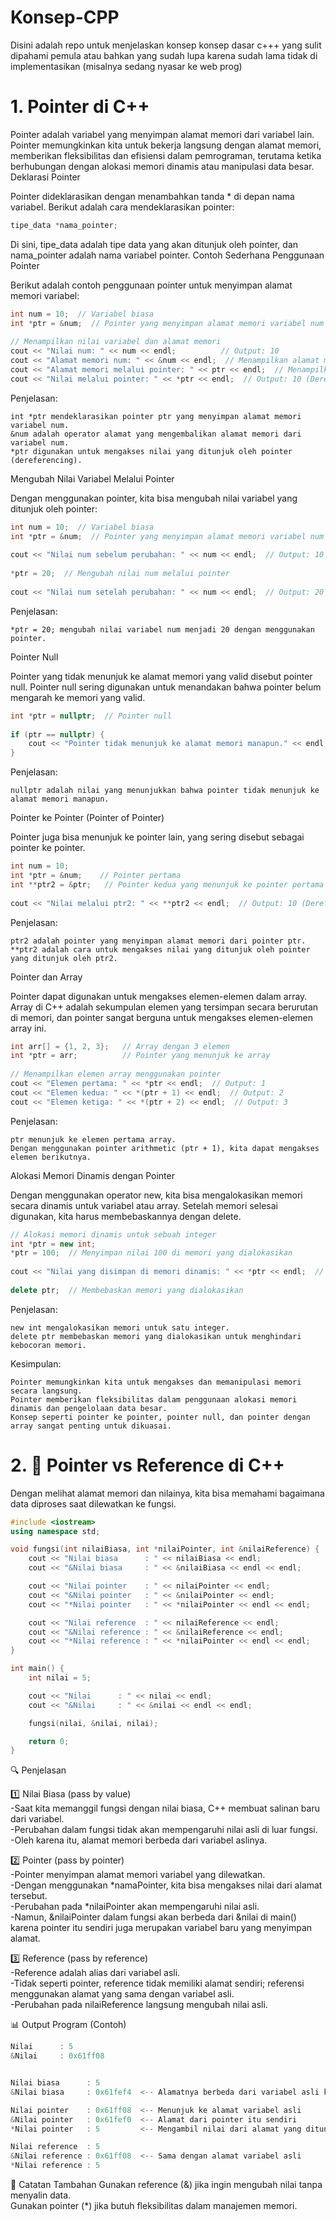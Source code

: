 # Konsep-CPP
Disini adalah repo untuk menjelaskan konsep konsep dasar c+++ yang sulit dipahami pemula atau bahkan yang sudah lupa karena sudah lama tidak di implementasikan (misalnya sedang nyasar ke web prog)

# 1. Pointer di C++

Pointer adalah variabel yang menyimpan alamat memori dari variabel lain. Pointer memungkinkan kita untuk bekerja langsung dengan alamat memori, memberikan fleksibilitas dan efisiensi dalam pemrograman, terutama ketika berhubungan dengan alokasi memori dinamis atau manipulasi data besar.
Deklarasi Pointer

Pointer dideklarasikan dengan menambahkan tanda * di depan nama variabel. Berikut adalah cara mendeklarasikan pointer:

```cpp
tipe_data *nama_pointer;
```

Di sini, tipe_data adalah tipe data yang akan ditunjuk oleh pointer, dan nama_pointer adalah nama variabel pointer.
Contoh Sederhana Penggunaan Pointer

Berikut adalah contoh penggunaan pointer untuk menyimpan alamat memori variabel:


```cpp
int num = 10;  // Variabel biasa
int *ptr = &num;  // Pointer yang menyimpan alamat memori variabel num
    
// Menampilkan nilai variabel dan alamat memori
cout << "Nilai num: " << num << endl;          // Output: 10
cout << "Alamat memori num: " << &num << endl;  // Menampilkan alamat memori num
cout << "Alamat memori melalui pointer: " << ptr << endl;  // Menampilkan alamat memori melalui pointer
cout << "Nilai melalui pointer: " << *ptr << endl;  // Output: 10 (Dereferencing pointer)
```

Penjelasan:

    int *ptr mendeklarasikan pointer ptr yang menyimpan alamat memori variabel num.
    &num adalah operator alamat yang mengembalikan alamat memori dari variabel num.
    *ptr digunakan untuk mengakses nilai yang ditunjuk oleh pointer (dereferencing).

Mengubah Nilai Variabel Melalui Pointer

Dengan menggunakan pointer, kita bisa mengubah nilai variabel yang ditunjuk oleh pointer:


```cpp
int num = 10;  // Variabel biasa
int *ptr = &num;  // Pointer yang menyimpan alamat memori variabel num
    
cout << "Nilai num sebelum perubahan: " << num << endl;  // Output: 10
    
*ptr = 20;  // Mengubah nilai num melalui pointer
    
cout << "Nilai num setelah perubahan: " << num << endl;  // Output: 20
```

Penjelasan:

    *ptr = 20; mengubah nilai variabel num menjadi 20 dengan menggunakan pointer.

Pointer Null

Pointer yang tidak menunjuk ke alamat memori yang valid disebut pointer null. Pointer null sering digunakan untuk menandakan bahwa pointer belum mengarah ke memori yang valid.

```cpp
int *ptr = nullptr;  // Pointer null
    
if (ptr == nullptr) {
    cout << "Pointer tidak menunjuk ke alamat memori manapun." << endl;  // Output: Pointer tidak menunjuk ke alamat memori manapun.
}
```

Penjelasan:

    nullptr adalah nilai yang menunjukkan bahwa pointer tidak menunjuk ke alamat memori manapun.

Pointer ke Pointer (Pointer of Pointer)

Pointer juga bisa menunjuk ke pointer lain, yang sering disebut sebagai pointer ke pointer.


```cpp
int num = 10;
int *ptr = &num;    // Pointer pertama
int **ptr2 = &ptr;   // Pointer kedua yang menunjuk ke pointer pertama
    
cout << "Nilai melalui ptr2: " << **ptr2 << endl;  // Output: 10 (Dereference dua kali)
```

Penjelasan:

    ptr2 adalah pointer yang menyimpan alamat memori dari pointer ptr.
    **ptr2 adalah cara untuk mengakses nilai yang ditunjuk oleh pointer yang ditunjuk oleh ptr2.

Pointer dan Array

Pointer dapat digunakan untuk mengakses elemen-elemen dalam array. Array di C++ adalah sekumpulan elemen yang tersimpan secara berurutan di memori, dan pointer sangat berguna untuk mengakses elemen-elemen array ini.

```cpp
int arr[] = {1, 2, 3};   // Array dengan 3 elemen
int *ptr = arr;          // Pointer yang menunjuk ke array
    
// Menampilkan elemen array menggunakan pointer
cout << "Elemen pertama: " << *ptr << endl;  // Output: 1
cout << "Elemen kedua: " << *(ptr + 1) << endl;  // Output: 2
cout << "Elemen ketiga: " << *(ptr + 2) << endl;  // Output: 3
```

Penjelasan:

    ptr menunjuk ke elemen pertama array.
    Dengan menggunakan pointer arithmetic (ptr + 1), kita dapat mengakses elemen berikutnya.

Alokasi Memori Dinamis dengan Pointer

Dengan menggunakan operator new, kita bisa mengalokasikan memori secara dinamis untuk variabel atau array. Setelah memori selesai digunakan, kita harus membebaskannya dengan delete.

```cpp
// Alokasi memori dinamis untuk sebuah integer
int *ptr = new int;  
*ptr = 100;  // Menyimpan nilai 100 di memori yang dialokasikan
    
cout << "Nilai yang disimpan di memori dinamis: " << *ptr << endl;  // Output: 100
    
delete ptr;  // Membebaskan memori yang dialokasikan
```

Penjelasan:

    new int mengalokasikan memori untuk satu integer.
    delete ptr membebaskan memori yang dialokasikan untuk menghindari kebocoran memori.

Kesimpulan:

    Pointer memungkinkan kita untuk mengakses dan memanipulasi memori secara langsung.
    Pointer memberikan fleksibilitas dalam penggunaan alokasi memori dinamis dan pengelolaan data besar.
    Konsep seperti pointer ke pointer, pointer null, dan pointer dengan array sangat penting untuk dikuasai.


# 2. 📌 Pointer vs Reference di C++
Dengan melihat alamat memori dan nilainya, kita bisa memahami bagaimana data diproses saat dilewatkan ke fungsi.
```cpp
#include <iostream>
using namespace std;

void fungsi(int nilaiBiasa, int *nilaiPointer, int &nilaiReference) {
    cout << "Nilai biasa      : " << nilaiBiasa << endl;
    cout << "&Nilai biasa     : " << &nilaiBiasa << endl << endl;

    cout << "Nilai pointer    : " << nilaiPointer << endl;
    cout << "&Nilai pointer   : " << &nilaiPointer << endl;
    cout << "*Nilai pointer   : " << *nilaiPointer << endl << endl;

    cout << "Nilai reference  : " << nilaiReference << endl;
    cout << "&Nilai reference : " << &nilaiReference << endl;
    cout << "*Nilai reference : " << *nilaiPointer << endl << endl;
}

int main() {
    int nilai = 5;

    cout << "Nilai      : " << nilai << endl;
    cout << "&Nilai     : " << &nilai << endl << endl;

    fungsi(nilai, &nilai, nilai);

    return 0;
}
```

🔍 Penjelasan

1️⃣ Nilai Biasa (pass by value)<br>
-Saat kita memanggil fungsi dengan nilai biasa, C++ membuat salinan baru dari variabel.<br>
-Perubahan dalam fungsi tidak akan mempengaruhi nilai asli di luar fungsi.<br>
-Oleh karena itu, alamat memori berbeda dari variabel aslinya.<br>

2️⃣ Pointer (pass by pointer)<br>
-Pointer menyimpan alamat memori variabel yang dilewatkan.<br>
-Dengan menggunakan *namaPointer, kita bisa mengakses nilai dari alamat tersebut.<br>
-Perubahan pada *nilaiPointer akan mempengaruhi nilai asli.<br>
-Namun, &nilaiPointer dalam fungsi akan berbeda dari &nilai di main() karena pointer itu sendiri juga merupakan variabel baru yang menyimpan alamat.<br>

3️⃣ Reference (pass by reference)<br>
-Reference adalah alias dari variabel asli.<br>
-Tidak seperti pointer, reference tidak memiliki alamat sendiri; referensi menggunakan alamat yang sama dengan variabel asli.<br>
-Perubahan pada nilaiReference langsung mengubah nilai asli.<br>

📊 Output Program (Contoh)
```cpp
Nilai      : 5
&Nilai     : 0x61ff08


Nilai biasa      : 5
&Nilai biasa     : 0x61fef4  <-- Alamatnya berbeda dari variabel asli karena salinan baru

Nilai pointer    : 0x61ff08  <-- Menunjuk ke alamat variabel asli
&Nilai pointer   : 0x61fef0  <-- Alamat dari pointer itu sendiri
*Nilai pointer   : 5         <-- Mengambil nilai dari alamat yang ditunjuk

Nilai reference  : 5
&Nilai reference : 0x61ff08  <-- Sama dengan alamat variabel asli
*Nilai reference : 5
```

🚀 Catatan Tambahan
Gunakan reference (&) jika ingin mengubah nilai tanpa menyalin data.<br>
Gunakan pointer (*) jika butuh fleksibilitas dalam manajemen memori.<br>
